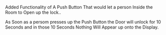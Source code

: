Added Functionality of A Push Button That would let a person Inside the Room to Open up the lock..

As Soon as a persom presses up the Push Button the Door will unlock for 10 Seconds and in those 10 Seconds Nothing Will Appear up onto the Display.

